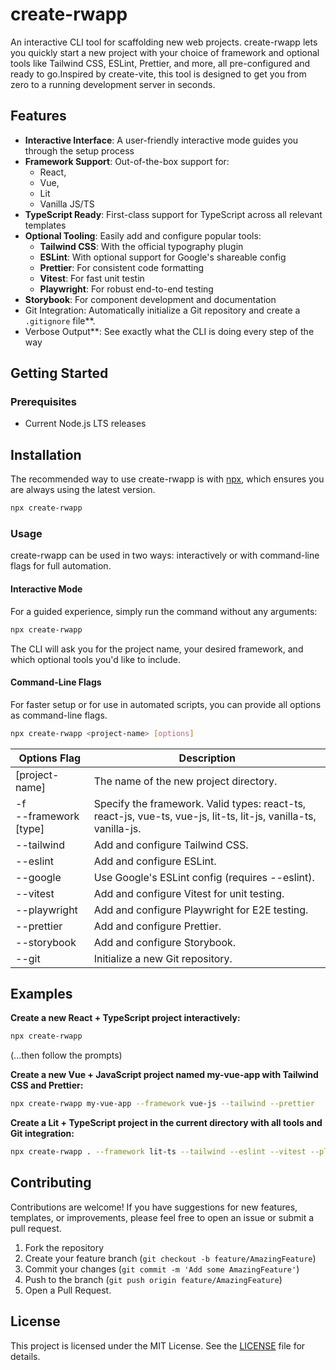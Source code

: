 # create-rwapp

An interactive CLI tool for scaffolding new web projects. create-rwapp lets you quickly start a new project with your choice of framework and optional tools like Tailwind CSS, ESLint, Prettier, and more, all pre-configured and ready to go.Inspired by create-vite, this tool is designed to get you from zero to a running development server in seconds.

## Features

* **Interactive Interface**: A user-friendly interactive mode guides you through the setup process
* **Framework Support**: Out-of-the-box support for:
  * React,
  * Vue,
  * Lit
  * Vanilla JS/TS
* **TypeScript Ready**: First-class support for TypeScript across all relevant templates
* **Optional Tooling**: Easily add and configure popular tools:
  * **Tailwind CSS**: With the official typography plugin
  * **ESLint**: With optional support for Google's shareable config
  * **Prettier**: For consistent code formatting
  * **Vitest**: For fast unit testin
  * **Playwright**: For robust end-to-end testing
* **Storybook**: For component development and documentation
* Git Integration: Automatically initialize a Git repository and create a `.gitignore` file**.
* Verbose Output**: See exactly what the CLI is doing every step of the way
  
## Getting Started

### Prerequisites

* Current Node.js LTS releases

## Installation

The recommended way to use create-rwapp is with [npx](https://docs.npmjs.com/cli/v11/commands/npx), which ensures you are always using the latest version.

```bash
npx create-rwapp
```

### Usage

create-rwapp can be used in two ways: interactively or with command-line flags for full automation.

#### Interactive Mode

For a guided experience, simply run the command without any arguments:

```bash
npx create-rwapp
```

The CLI will ask you for the project name, your desired framework, and which optional tools you'd like to include.

#### Command-Line Flags

For faster setup or for use in automated scripts, you can provide all options as command-line flags.

```bash
npx create-rwapp <project-name> [options]
```

| Options Flag | Description |
| --- | --- |
| [project-name] | The name of the new project directory. |
| -f<br>--framework [type] | Specify the framework. Valid types: react-ts, react-js, vue-ts, vue-js, lit-ts, lit-js, vanilla-ts, vanilla-js. |
| --tailwind | Add and configure Tailwind CSS. |
| --eslint | Add and configure ESLint. |
| --google | Use Google's ESLint config (requires --eslint). |
| --vitest | Add and configure Vitest for unit testing. |
| --playwright | Add and configure Playwright for E2E testing. |
| --prettier | Add and configure Prettier. |
| --storybook | Add and configure Storybook. |
| --git | Initialize a new Git repository. |

## Examples

**Create a new React + TypeScript project interactively:**

```bash
npx create-rwapp
```

(...then follow the prompts)

**Create a new Vue + JavaScript project named my-vue-app with Tailwind CSS and Prettier:**

```bash
npx create-rwapp my-vue-app --framework vue-js --tailwind --prettier
```

**Create a Lit + TypeScript project in the current directory with all tools and Git integration:**

```bash
npx create-rwapp . --framework lit-ts --tailwind --eslint --vitest --playwright --prettier --storybook --git
```

## Contributing

Contributions are welcome! If you have suggestions for new features, templates, or improvements, please feel free to open an issue or submit a pull request.

1. Fork the repository
2. Create your feature branch (`git checkout -b feature/AmazingFeature`)
3. Commit your changes (`git commit -m 'Add some AmazingFeature'`)
4. Push to the branch (`git push origin feature/AmazingFeature`)
5. Open a Pull Request.

## License

This project is licensed under the MIT License. See the [LICENSE](LICENSE) file for details.
